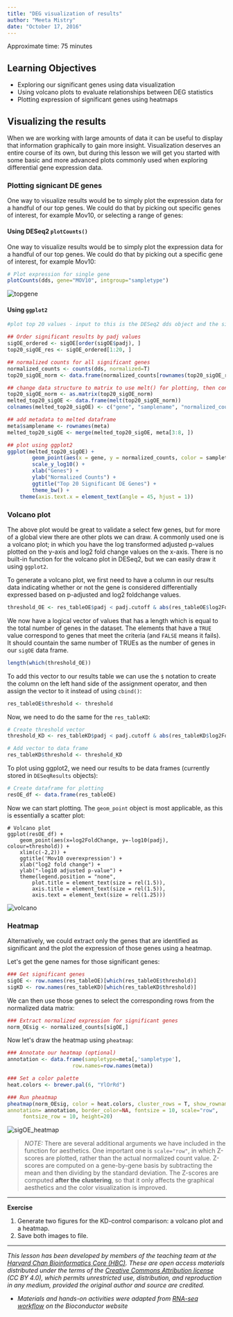 ```yaml
---
title: "DEG visualization of results"
author: "Meeta Mistry"
date: "October 17, 2016"
---
```


Approximate time: 75 minutes

## Learning Objectives 

* Exploring our significant genes using data visualization
* Using volcano plots to evaluate relationships between DEG statistics
* Plotting expression of significant genes using heatmaps

## Visualizing the results

When we are working with large amounts of data it can be useful to display that information graphically to gain more insight. Visualization deserves an entire course of its own, but during this lesson we will get you started with some basic and more advanced plots commonly used when exploring differential gene expression data.

### Plotting signicant DE genes

One way to visualize results would be to simply plot the expression data for a handful of our top genes. We could do that by picking out specific genes of interest, for example Mov10, or selecting a range of genes:

#### Using DESeq2 `plotCounts()`

One way to visualize results would be to simply plot the expression data for a handful of our top genes. We could do that by picking out a specific gene of interest, for example Mov10:

```r
# Plot expression for single gene
plotCounts(dds, gene="MOV10", intgroup="sampletype")
```

![topgene](../img/topgen_plot.png)

#### Using `ggplot2`

```r
#plot top 20 values - input to this is the DESeq2 dds object and the significant results with gene names ('symbol')

## Order significant results by padj values
sigOE_ordered <- sigOE[order(sigOE$padj), ]
top20_sigOE_res <- sigOE_ordered[1:20, ]

## normalized counts for all significant genes
normalized_counts <- counts(dds, normalized=T)
top20_sigOE_norm <- data.frame(normalized_counts[rownames(top20_sigOE_res), ])

## change data structure to matrix to use melt() for plotting, then convert back to dataframe
top20_sigOE_norm <- as.matrix(top20_sigOE_norm)
melted_top20_sigOE <- data.frame(melt(top20_sigOE_norm))
colnames(melted_top20_sigOE) <- c("gene", "samplename", "normalized_counts")

## add metadata to melted dataframe
meta$samplename <- rownames(meta)
melted_top20_sigOE <- merge(melted_top20_sigOE, meta[3:8, ])

## plot using ggplot2
ggplot(melted_top20_sigOE) +
        geom_point(aes(x = gene, y = normalized_counts, color = sampletype)) +
        scale_y_log10() +
        xlab("Genes") +
        ylab("Normalized Counts") +
        ggtitle("Top 20 Significant DE Genes") +
        theme_bw() +
	theme(axis.text.x = element_text(angle = 45, hjust = 1))
```

### Volcano plot

The above plot would be great to validate a select few genes, but for more of a global view there are other plots we can draw. A commonly used one is a volcano plot; in which you have the log transformed adjusted p-values plotted on the y-axis and log2 fold change values on the x-axis. There is no built-in function for the volcano plot in DESeq2, but we can easily draw it using `ggplot2`. 

To generate a volcano plot, we first need to have a column in our results data indicating whether or not the gene is considered differentially expressed based on p-adjusted and log2 foldchange values.

```r
threshold_OE <- res_tableOE$padj < padj.cutoff & abs(res_tableOE$log2FoldChange) > lfc.cutoff
```

We now have a logical vector of values that has a length which is equal to the total number of genes in the dataset. The elements that have a `TRUE` value correspond to genes that meet the criteria (and `FALSE` means it fails). It should countain the same number of TRUEs as the number of genes in our `sigOE` data frame.

```r
length(which(threshold_OE))
```
	
To add this vector to our results table we can use the `$` notation to create the column on the left hand side of the assignment operator, and then assign the vector to it instead of using `cbind()`:

```r
res_tableOE$threshold <- threshold                
```

Now, we need to do the same for the `res_tableKD`:

```r
# Create threshold vector
threshold_KD <- res_tableKD$padj < padj.cutoff & abs(res_tableKD$log2FoldChange) > lfc.cutoff

# Add vector to data frame
res_tableKD$threshold <- threshold_KD
``` 

To plot using ggplot2, we need our results to be data frames (currently stored in  `DESeqResults` objects):

```r
# Create dataframe for plotting
resOE_df <- data.frame(res_tableOE)
```

Now we can start plotting. The `geom_point` object is most applicable, as this is essentially a scatter plot:

```
# Volcano plot
ggplot(resOE_df) +
	geom_point(aes(x=log2FoldChange, y=-log10(padj), colour=threshold)) +
	xlim(c(-2,2)) +
	ggtitle('Mov10 overexpression') +
	xlab("log2 fold change") + 
	ylab("-log10 adjusted p-value") +
	theme(legend.position = "none",
    	plot.title = element_text(size = rel(1.5)),
    	axis.title = element_text(size = rel(1.5)),
    	axis.text = element_text(size = rel(1.25)))  
```

![volcano](../img/volcanoplot-1.png)


### Heatmap

Alternatively, we could extract only the genes that are identified as significant and the plot the expression of those genes using a heatmap.

Let's get the gene names for those significant genes:

```r
### Get significant genes
sigOE <- row.names(res_tableOE)[which(res_tableOE$threshold)]
sigKD <- row.names(res_tableKD)[which(res_tableKD$threshold)]
```
	
We can then use those genes to select the corresponding rows from the normalized data matrix:

```r
### Extract normalized expression for significant genes
norm_OEsig <- normalized_counts[sigOE,]
```

Now let's draw the heatmap using `pheatmap`:

```r
### Annotate our heatmap (optional)
annotation <- data.frame(sampletype=meta[,'sampletype'], 
                     row.names=row.names(meta))

### Set a color palette
heat.colors <- brewer.pal(6, "YlOrRd")

### Run pheatmap
pheatmap(norm_OEsig, color = heat.colors, cluster_rows = T, show_rownames=F,
annotation= annotation, border_color=NA, fontsize = 10, scale="row",
     fontsize_row = 10, height=20)
```
         
![sigOE_heatmap](../img/sigOE_heatmap.png)       

> *NOTE:* There are several additional arguments we have included in the function for aesthetics. One important one is `scale="row"`, in which Z-scores are plotted, rather than the actual normalized count value. Z-scores are computed on a gene-by-gene basis by subtracting the mean and then dividing by the standard deviation. The Z-scores are computed **after the clustering**, so that it only affects the graphical aesthetics and the color visualization is improved.

***

**Exercise**

1. Generate two figures for the KD-control comparison: a volcano plot and a heatmap. 
2. Save both images to file.

***





*This lesson has been developed by members of the teaching team at the [Harvard Chan Bioinformatics Core (HBC)](http://bioinformatics.sph.harvard.edu/). These are open access materials distributed under the terms of the [Creative Commons Attribution license](https://creativecommons.org/licenses/by/4.0/) (CC BY 4.0), which permits unrestricted use, distribution, and reproduction in any medium, provided the original author and source are credited.*

* *Materials and hands-on activities were adapted from [RNA-seq workflow](http://www.bioconductor.org/help/workflows/rnaseqGene/#de) on the Bioconductor website*
